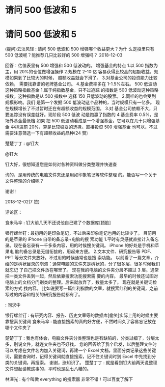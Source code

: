 # 请问 500 低波和 5

# 请问 500 低波和 5

(提问)云淡风轻 : 请问 500 低波和 500 增强哪个收益更大？为什 么定投里只有 500 低波呢？能推荐几只比较好的 500 增强吗？ 2018-12-03

回答：估值表里有 500 增强和 500 低波动的。 增强基金的特点 1.以 500 指数为主，用 20%的仓位做增强操作 2.规模在 2-10 亿 容易获得比较高的超额收益，规模如果到了比较大的时候， 超额收益就会下滑了。 3.对基金公司的投资能力比较依赖， 需要找靠谱的老牌基金公司。 4.基金费率多在 1-1.5%左右。 500 低波动这种策略指数基金 1.属于纯指数基金，只不过追踪 的指数是 500 低波动这种策略指数。这种指数是从 500 指数中 选择 150 只低波动的股票。 2.同样的也会受到规模影响。我们 是第一个发掘 500 低波动这个品种的，当时规模只有一亿多。 现在规模增长了不过暂时还在有超额收益的规模范围。 3.对 基金公司依赖不大，只要追踪没有误差就好。现阶段 500 低波 动是跑赢了指数的 4.基金费率 0.5%，是场外基金最低档 如果 把 500 低波动看成是一个增强基金，它可以在几十只增强基金 中排进前 20%，算是比较稳妥的选择。直接投资 500 增强基金 也可以，不过需要注意筛选一下有超额收益的品种(24 赞)

楚楚丁丁 : @钉大

@钉大

钉大好，很想知道您是如何对各种资料做分类整理并快速查

询的，是用传统的电脑文件夹还是用如印象笔记等软件整理 的。能否写一个关于文件整理的介绍呢？

谢谢！

2018-12-02(7 赞)

评论区：

食米马伞 : 钉大前几天不还说他自己建了个数据库[捂脸]

银行螺丝钉 : 最初用的是印象笔记，不过后来印象笔记也用的比较少了。 目前用的是苹果的 iPhone 自带的备忘录+电脑的搜 索功能 1.平时有灵感就直接计入备忘录。现在备忘录有一千多条内容，用的时候搜关键词。 iPhone 的好处是手机和苹果电 脑的备忘录是无缝衔接的，用起来方便。 2.文本文件、研究报告等 PDF、PPT 等分文件夹放好。不过用的时候通常也是搜 索功能。 以前看了一篇文章，介绍的是树状目录的崩溃：通常电脑的文件夹是树状的，分了很多层，很多时候我们就忘记 了自己把文件放在哪里了。 现在我的电脑的文件夹分层不超过 3 层。通常把一类文件丢到一起，然后依靠搜索功能搜索需 要的内容。 最早的时候还试图对电脑上的文档分门别类的整理。后来就放弃了，数量太多了。 现在就是关键词检索的方式 找内容。 比如说要写一篇红利指数的文章，就搜索红利的关键词，之前写过的内容和相关的研究报告就都有了。

: 同求中

银行螺丝钉 : 有研究内容、报告、历史文章等的数据库[偷笑]实际上用的时候主要靠搜索关键词 食米马伞 : 能直接搜索的真的好方便，不然时间久了容易忘记放在哪个文件夹了

楚楚丁丁 : 我也有体会，电脑文件夹分类整理也是有缺陷的，分类过细了，分层太多，别说文件，就连文件夹也不好找。 您的回答给了我个启发，以后整理文件时可以考虑在文件名内加入关键词，再建一个 Excel 文档，里面分类记录这些关键 词，需要查询时，记得关键词就直接搜索，记不住关键词时到 Excel 中先找到分类的关键词，再搜索。 谢谢，涨知识了。 楚楚丁丁 : 就是看到钉大前两天说整理文件想起请教这事的，平时也是乱七八糟的。

林澤光 : 有个叫做 everything 的搜索器 非常不错！可以百度了解下